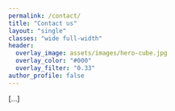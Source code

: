```yaml
---
permalink: /contact/
title: "Contact us"
layout: "single"
classes: "wide full-width"
header:
  overlay_image: assets/images/hero-cube.jpg
  overlay_color: "#000"
  overlay_filter: "0.33"
author_profile: false
---
```


[...]
